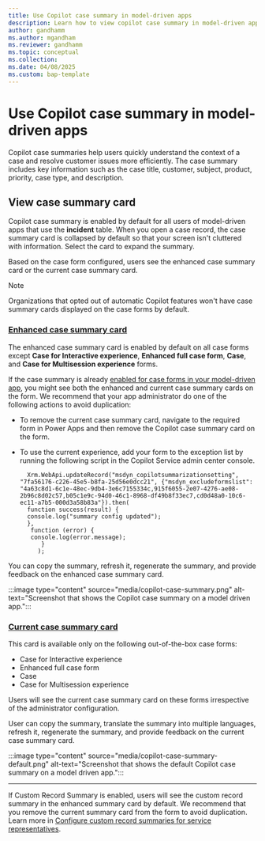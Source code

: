```yaml
---
title: Use Copilot case summary in model-driven apps
description: Learn how to view copilot case summary in model-driven apps.
author: gandhamm
ms.author: mgandham
ms.reviewer: gandhamm
ms.topic: conceptual 
ms.collection: 
ms.date: 04/08/2025
ms.custom: bap-template 
---
```


# Use Copilot case summary in model-driven apps

Copilot case summaries help users quickly understand the context of a case and resolve customer issues more efficiently. The case summary includes key information such as the case title, customer, subject, product, priority, case type, and description.

## View case summary card

Copilot case summary is enabled by default for all users of model-driven apps that use the **incident** table. 
When you open a case record, the case summary card is collapsed by default so that your screen isn't cluttered with information. Select the card to expand the summary.

Based on the case form configured, users see the enhanced case summary card or the current case summary card.

> [!NOTE]
> Organizations that opted out of automatic Copilot features won't have  case summary cards displayed on the case forms by default.

 ### [Enhanced case summary card](#tab/enhancedcasesummarycard)

 The enhanced case summary card is enabled by default on all case forms except **Case for Interactive experience**, **Enhanced full case form**, **Case**, and **Case for Multisession experience** forms.

 If the case summary is already [enabled for case forms in your model-driven app](/dynamics365/customer-service/administer/copilot-powerapps-settings), you might see both the enhanced and current case summary cards on the form. We recommend that your app administrator do one of the following actions to avoid duplication:
   - To remove the current case summary card, navigate to the required form in Power Apps and then remove the Copilot case summary card on the form.
   - To use the current experience, add your form to the exception list by running the following script in the Copilot Service admin center console.

        ```
          Xrm.WebApi.updateRecord("msdyn_copilotsummarizationsetting", "7fa56176-c226-45e5-b8fa-25d56e0dcc21", {"msdyn_excludeformslist": "4a63c8d1-6c1e-48ec-9db4-3e6c7155334c,915f6055-2e07-4276-ae08-2b96c8d02c57,b05c1e9c-94d0-46c1-8968-df49b8f33ec7,cd0d48a0-10c6-ec11-a7b5-000d3a58b83a"}).then(
          function success(result) {
          console.log("summary config updated");
          },
           function (error) {
           console.log(error.message);
              }
             );   
        ```  

   You can copy the summary, refresh it, regenerate the summary, and provide feedback on the enhanced case summary card.

   :::image type="content" source="media/copilot-case-summary.png" alt-text="Screenshot that shows the Copilot case summary on a model driven app.":::
    
  ### [Current case summary card](#tab/casesummarycard)

   This card is available only on the following out-of-the-box case forms:

   - Case for Interactive experience
   - Enhanced full case form
   - Case
   - Case for Multisession experience
 
   Users will see the current case summary card on these forms irrespective of the administrator configuration.
 
  User can copy the summary, translate the summary into multiple languages, refresh it, regenerate the summary, and provide feedback on the current case summary card.

   :::image type="content" source="media/copilot-case-summary-default.png" alt-text="Screenshot that shows the default Copilot case summary on a model driven app.":::

---

If Custom Record Summary is enabled, users will see the custom record summary in the enhanced summary card by default. We recommend that you remove the current summary card from the form to avoid duplication. Learn more in [Configure custom record summaries for service representatives](/dynamics365/customer-service/administer/copilot-enable-custom-record-summaries).

